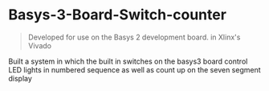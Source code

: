 # Basys-3-Board-Switch-counter

>Developed for use on the Basys 2 development board.
> in Xlinx's Vivado 

Built a system in which the built in switches on the basys3 board control
LED lights in numbered sequence as well as count up on the
seven segment display
